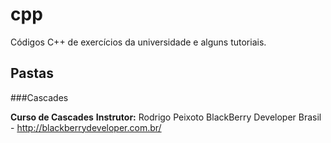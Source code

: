 cpp
===

Códigos C++ de exercícios da universidade e alguns tutoriais.

Pastas
------

###Cascades

**Curso de Cascades**
**Instrutor:** Rodrigo Peixoto
  BlackBerry Developer Brasil - http://blackberrydeveloper.com.br/
